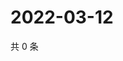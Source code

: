 # 2022-03-12

共 0 条

<!-- BEGIN WEIBO -->
<!-- 最后更新时间 Sat Mar 12 2022 18:15:37 GMT+0800 (China Standard Time) -->

<!-- END WEIBO -->
